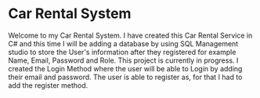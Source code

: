 # Car Rental System

Welcome to my Car Rental System. I have created this Car Rental Service in C# and this time I will be adding a database by using SQL Management studio to store the User's information after they registered for example Name, Email, Password and Role. This project is currently in progress. I created the Login Method where the user will be able to Login by adding their email and password. The user is able to register as, for that I had to add the register method.
